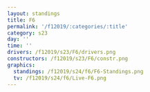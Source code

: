 ```yaml
---
layout: standings
title: F6
permalink: '/f12019/:categories/:title'
category: s23
day: ''
time: ''
drivers: /f12019/s23/F6/drivers.png
constructors: /f12019/s23/F6/constr.png
graphics:
  standings: /f12019/s24/f6/F6-Standings.png
  tv: /f12019/s24/f6/Live-F6.png
---
```


